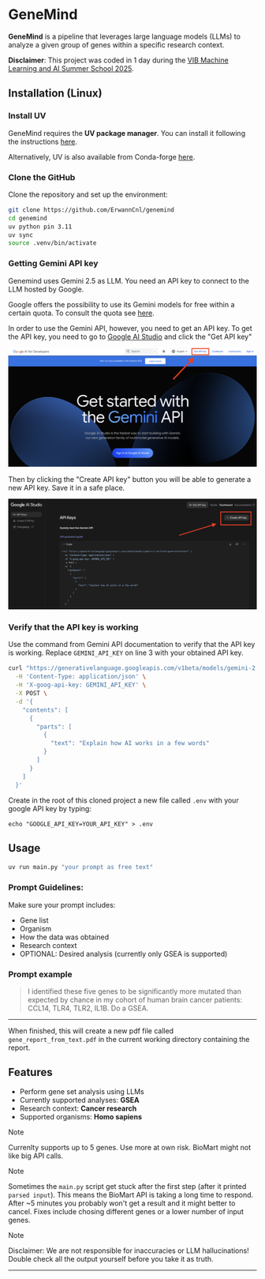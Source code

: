 # GeneMind

**GeneMind** is a pipeline that leverages large language models (LLMs) to analyze a given group of genes within a specific research context.  

**Disclaimer**: This project was coded in 1 day during the [VIB Machine Learning and AI Summer School 2025](https://www.vibconferences.be/events/machine-learning-and-ai-summer-school).

## Installation (Linux)
### Install UV

GeneMind requires the **UV package manager**. You can install it following the instructions [here](https://docs.astral.sh/uv/#installation).

Alternatively, UV is also available from Conda-forge [here](https://anaconda.org/conda-forge/uv).

### Clone the GitHub
Clone the repository and set up the environment:

```bash
git clone https://github.com/ErwannCnl/genemind
cd genemind 
uv python pin 3.11
uv sync
source .venv/bin/activate
```

### Getting Gemini API key
Genemind uses Gemini 2.5 as LLM. You need an API key to connect to the LLM hosted by Google.

Google offers the possibility to use its Gemini models for free within a certain quota. To consult the quota see [here](https://ai.google.dev/gemini-api/docs/rate-limits).

In order to use the Gemini API, however, you need to get an API key. To get the API key, you need to go to [Google AI Studio](https://ai.google.dev/aistudio) and click the "Get API key"

![Getting API Key](docs_data/1_0_get_api.png)

Then by clicking the "Create API key" button you will be able to generate a new API key. Save it in a safe place.

![Creating API Key](docs_data/1_1_create_api.png)

### Verify that the API key is working

Use the command from Gemini API documentation to verify that the API key is working. Replace `GEMINI_API_KEY` on line 3 with your obtained API key.

```bash
curl "https://generativelanguage.googleapis.com/v1beta/models/gemini-2.0-flash:generateContent" \
  -H 'Content-Type: application/json' \
  -H 'X-goog-api-key: GEMINI_API_KEY' \
  -X POST \
  -d '{
    "contents": [
      {
        "parts": [
          {
            "text": "Explain how AI works in a few words"
          }
        ]
      }
    ]
  }'
```

Create in the root of this cloned project a new file called `.env` with your google API key by typing:

```
echo "GOOGLE_API_KEY=YOUR_API_KEY" > .env
```

## Usage
```bash
uv run main.py "your prompt as free text"
```
### Prompt Guidelines:
Make sure your prompt includes:
- Gene list
- Organism
- How the data was obtained
- Research context
- OPTIONAL: Desired analysis (currently only GSEA is supported)


### Prompt example
> I identified these five genes to be significantly more mutated than expected by chance in my cohort of human brain cancer patients: CCL14, TLR4, TLR2, IL1B. Do a GSEA.
---
When finished, this will create a new pdf file called `gene_report_from_text.pdf` in the current working directory containing the report.

## Features
- Perform gene set analysis using LLMs
- Currently supported analyses: **GSEA**
- Research context: **Cancer research**
- Supported organisms: **Homo sapiens**

> [!NOTE]
> Currenlty supports up to 5 genes. Use more at own risk. BioMart might not like big API calls.

> [!NOTE]
> Sometimes the `main.py` script get stuck after the first step (after it printed `parsed input`). This means the BioMart API is taking a long time to respond. After ~5 minutes you probably won't get a result and it might better to cancel.
> Fixes include chosing different genes or a lower number of input genes.

> [!NOTE]
> Disclaimer: We are not responsible for inaccuracies or LLM hallucinations! Double check all the output yourself before you take it as truth.
---



